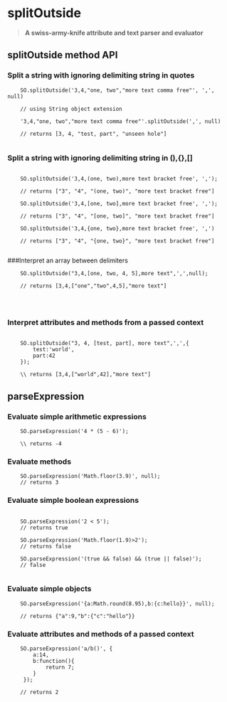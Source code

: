 # splitOutside
<blockquote><strong>A swiss-army-knife attribute and text parser and evaluator</strong></blockquote>

## splitOutside method API

### Split a string with ignoring delimiting string in quotes

```
 	SO.splitOutside('3,4,"one, two","more text comma free"', ',', null)

	// using String object extension
 
	'3,4,"one, two","more text comma free"'.splitOutside(',', null)
 
 	// returns [3, 4, "test, part", "unseen hole"]
 
 ```              
 
### Split a string with ignoring delimiting string in (),{},[]

```

	SO.splitOutside('3,4,(one, two),more text bracket free', ',');
	
	// returns ["3", "4", "(one, two)", "more text bracket free"]
	
	SO.splitOutside('3,4,[one, two],more text bracket free', ',');
	
	// returns ["3", "4", "[one, two]", "more text bracket free"]
    
    SO.splitOutside('3,4,{one, two},more text bracket free', ',')
    
    // returns ["3", "4", "{one, two}", "more text bracket free"]
            
 ```

###Interpret an array between delimiters

```
	SO.splitOutside("3,4,[one, two, 4, 5],more text",',',null);
   
    // returns [3,4,["one","two",4,5],"more text"]
                     
	
	
```               
### Interpret attributes and methods from a passed context 

```

	SO.splitOutside("3, 4, [test, part], more text",',',{
		test:'world', 
		part:42
	});
	
	\\ returns [3,4,["world",42],"more text"]

```
## parseExpression

### Evaluate simple arithmetic expressions

```
	SO.parseExpression('4 * (5 - 6)');
	
	\\ returns -4
```

### Evaluate methods

```
	SO.parseExpression('Math.floor(3.9)', null);
	// returns 3

```
### Evaluate simple boolean expressions

```

	SO.parseExpression('2 < 5');
	// returns true

	SO.parseExpression('Math.floor(1.9)>2');
	// returns false

	SO.parseExpression('(true && false) && (true || false)');
	// false
	
```

### Evaluate simple objects

```
	SO.parseExpression('{a:Math.round(8.95),b:{c:hello}}', null);
	
	// returns {"a":9,"b":{"c":"hello"}}

```


### Evaluate attributes and methods of a passed context

```
	SO.parseExpression('a/b()', {
		a:14,
		b:function(){
			return 7;
		}
	 });
	
	// returns 2

```         
